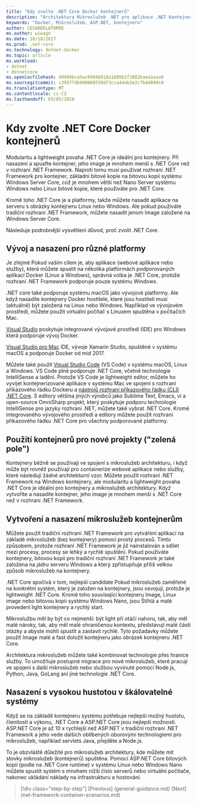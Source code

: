 ```yaml
---
title: "Kdy zvolte .NET Core Docker kontejnerů"
description: "Architektura Mikroslužeb .NET pro aplikace .NET Kontejnerizované | Kdy zvolte .NET Core Docker kontejnerů"
keywords: "Docker, Mikroslužeb, ASP.NET, kontejneru"
author: CESARDELATORRE
ms.author: wiwagn
ms.date: 10/18/2017
ms.prod: .net-core
ms.technology: dotnet-docker
ms.topic: article
ms.workload:
- dotnet
- dotnetcore
ms.openlocfilehash: d9489bca5ac69046818a1809b2f3082baea1eaa8
ms.sourcegitcommit: c3957fdb990060559d73cca44ab3e2c7b4d049c0
ms.translationtype: MT
ms.contentlocale: cs-CZ
ms.lasthandoff: 03/05/2018
---
```

# <a name="when-to-choose-net-core-for-docker-containers"></a>Kdy zvolte .NET Core Docker kontejnerů

Modularitu a lightweight povaha .NET Core je ideální pro kontejnery. Při nasazení a spusťte kontejner, jeho image je mnohem menší s .NET Core než v rozhraní .NET Framework. Naproti tomu musí používat rozhraní .NET Framework pro kontejner, základní bitové kopie na bitovou kopii systému Windows Server Core, což je mnohem větší než Nano Server systému Windows nebo Linux bitové kopie, které používáte pro .NET Core.

Kromě toho .NET Core je a platformy, takže můžete nasadit aplikace na serveru s obrázky kontejneru Linux nebo Windows. Ale pokud používáte tradiční rozhraní .NET Framework, můžete nasadit jenom Image založené na Windows Server Core.

Následuje podrobnější vysvětlení důvod, proč zvolit .NET Core.

## <a name="developing-and-deploying-cross-platform"></a>Vývoj a nasazení pro různé platformy

Je zřejmé Pokud vaším cílem je, aby aplikace (webové aplikace nebo služby), která můžete spustit na několika platformách podporovaných aplikací Docker (Linux a Windows), správná volba je .NET Core, protože rozhraní .NET Framework podporuje pouze systému Windows.

.NET core také podporuje systému macOS jako vývojové platformy. Ale když nasadíte kontejnery Docker hostitele, které jsou hostiteli musí (aktuálně) být založená na Linux nebo Windows. Například ve vývojovém prostředí, můžete použít virtuální počítač s Linuxem spuštěna v počítačích Mac.

[Visual Studio](https://www.visualstudio.com/) poskytuje integrované vývojové prostředí (IDE) pro Windows která podporuje vývoj Docker. 

[Visual Studio pro Mac](https://www.visualstudio.com/vs/visual-studio-mac/) IDE, vývoje Xamarin Studio, spuštěné v systému macOS a podporuje Docker od mid 2017.

Můžete také použít [Visual Studio Code](https://code.visualstudio.com/) (VS Code) v systému macOS, Linux a Windows. VS Code plně podporuje .NET Core, včetně technologie IntelliSense a ladění. Protože VS Code je lightweight editor, můžete ho vyvíjet kontejnerizované aplikace v systému Mac ve spojení s rozhraní příkazového řádku Dockeru a [nástrojů rozhraní příkazového řádku (CLI) .NET Core](../../../core/tools/index.md). S editory většina jiných výrobců jako Sublime Text, Emacs, vi a open-source OmniSharp projekt, který poskytuje podporu technologie IntelliSense pro jazyky rozhraní .NET, můžete také vybrat .NET Core. Kromě integrovaného vývojového prostředí a editory můžete použít rozhraní příkazového řádku .NET Core pro všechny podporované platformy.

## <a name="using-containers-for-new-green-field-projects"></a>Použití kontejnerů pro nové projekty ("zelená pole")

Kontejnery běžně se používají ve spojení s mikroslužeb architekturu, i když může být rovněž používají pro containerize webové aplikace nebo služby, které následují žádné architekturní vzor. Můžete použít rozhraní .NET Framework na Windows kontejnery, ale modularitu a lightweight povaha .NET Core je ideální pro kontejnery a mikroslužeb architektury. Když vytvoříte a nasadíte kontejner, jeho image je mnohem menší s .NET Core než v rozhraní .NET Framework.

## <a name="creating-and-deploying-microservices-on-containers"></a>Vytvoření a nasazení mikroslužeb kontejnerům

Můžete použít tradiční rozhraní .NET Framework pro vytváření aplikací na základě mikroslužeb (bez kontejnery) pomocí prostý procesů. Tímto způsobem, protože rozhraní .NET Framework je již nainstalován a sdílet mezi procesy, procesy se lehký a rychlé spuštění. Pokud používáte kontejnery, bitovou kopii pro tradiční rozhraní .NET Framework je také založena na jádru serveru Windows a který zpřístupňuje příliš velkou způsob mikroslužeb na kontejnery.

.NET Core spočívá v tom, nejlepší candidate Pokud mikroslužeb zaměřené na konkrétní systém, který je založen na kontejnery, jsou osvojují, protože je lightweight .NET Core. Kromě toho související kontejneru Image, Linux image nebo bitovou kopii systému Windows Nano, jsou Štíhlá a malé provedení light kontejnery a rychlý start.

Mikroslužbu měl by být co nejmenší: být light při otáčí nahoru, tak, aby měl malé nároky, tak, aby měl malé ohraničenou kontextu, představují malé části otázky a abyste mohli spustit a zastavit rychlé. Tyto požadavky můžete použít Image malé a fast doložit kontejneru jako obrázek kontejneru .NET Core.

Architektura mikroslužeb můžete také kombinovat technologie přes hranice služby. To umožňuje postupné migrace pro nové mikroslužeb, které pracují ve spojení s další mikroslužeb nebo službou vyvinuté pomocí Node.js, Python, Java, GoLang ani jiné technologie .NET Core.

## <a name="deploying-high-density-in-scalable-systems"></a>Nasazení s vysokou hustotou v škálovatelné systémy

Když se na základě kontejneru systému potřebuje nejlepší možný hustotu, členitosti a výkonu, .NET Core a ASP.NET Core jsou nejlepší možnosti. ASP.NET Core je až 10 x rychlejší než ASP.NET v tradiční rozhraní .NET Framework a jeho vede dalších oblíbených oborovými technologiemi pro mikroslužeb, například servlets Java, přejděte a Node.js.

To je obzvláště důležité pro mikroslužeb architektury, kde můžete mít stovky mikroslužeb (kontejnerů) spuštěna. Pomocí ASP.NET Core bitových kopií (podle na .NET Core runtime) v systému Linux nebo Windows Nano můžete spustit systém s mnohem nižší číslo serverů nebo virtuální počítače, nakonec ukládání náklady na infrastrukturu a hostování.


>[!div class="step-by-step"]
[Previous] (general-guidance.md) [Next] (net-framework-container-scenarios.md)

